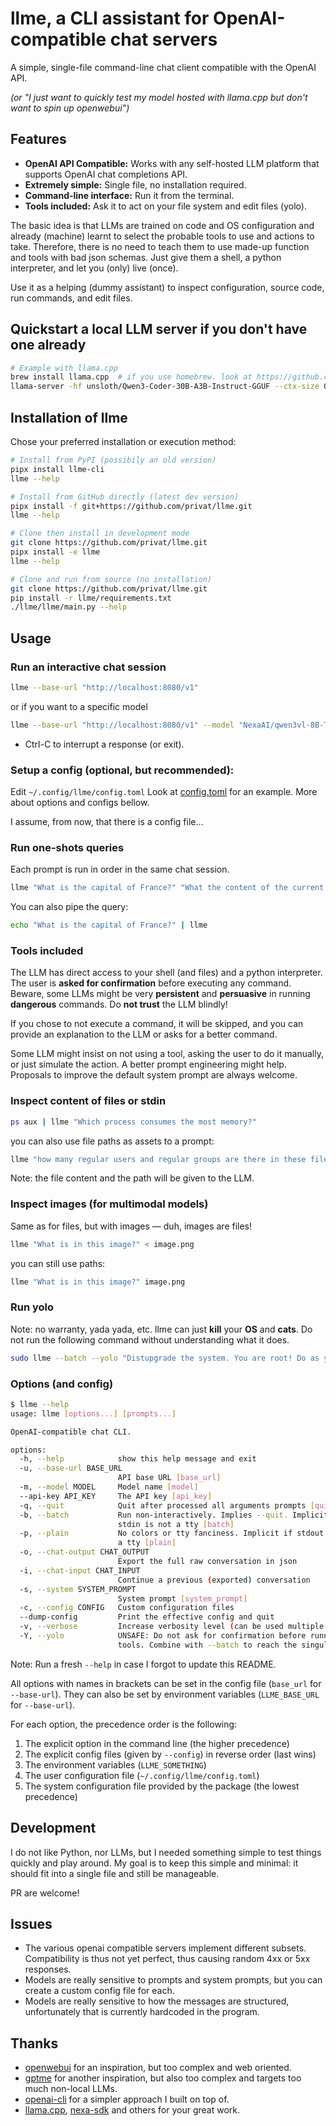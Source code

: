 # llme, a CLI assistant for OpenAI-compatible chat servers

A simple, single-file command-line chat client compatible with the OpenAI API.

*(or "I just want to quickly test my model hosted with llama.cpp but don't want to spin up openwebui")*


## Features

- **OpenAI API Compatible:** Works with any self-hosted LLM platform that supports OpenAI chat completions API.
- **Extremely simple:** Single file, no installation required.
- **Command-line interface:** Run it from the terminal.
- **Tools included:** Ask it to act on your file system and edit files (yolo).

The basic idea is that LLMs are trained on code and OS configuration and already (machine) learnt to select the probable tools to use and actions to take.
Therefore, there is no need to teach them to use made-up function and tools with bad json schemas.
Just give them a shell, a python interpreter, and let you (only) live (once).

Use it as a helping (dummy assistant) to inspect configuration, source code, run commands, and edit files.


## Quickstart a local LLM server if you don't have one already

```bash
# Example with llama.cpp
brew install llama.cpp  # if you use homebrew. look at https://github.com/ggerganov/llama.cpp for other options
llama-server -hf unsloth/Qwen3-Coder-30B-A3B-Instruct-GGUF --ctx-size 0 --jinja # or whatever model you like. This one is ok.
```


## Installation of llme

Chose your preferred installation or execution method:

```bash
# Install from PyPI (possibily an old version)
pipx install llme-cli
llme --help
```

```bash
# Install from GitHub directly (latest dev version)
pipx install -f git+https://github.com/privat/llme.git
llme --help
```

```bash
# Clone then install in development mode
git clone https://github.com/privat/llme.git
pipx install -e llme
llme --help
```

```bash
# Clone and run from source (no installation)
git clone https://github.com/privat/llme.git
pip install -r llme/requirements.txt
./llme/llme/main.py --help
```


## Usage

### Run an interactive chat session

```bash
llme --base-url "http://localhost:8080/v1"
```

or if you want to a specific model


```bash
llme --base-url "http://localhost:8080/v1" --model "NexaAI/qwen3vl-8B-Thinking-4bit-mlx"
```

* Ctrl-C to interrupt a response (or exit).


### Setup a config (optional, but recommended):

Edit `~/.config/llme/config.toml`
Look at [config.toml](llme/config.toml) for an example.
More about options and configs bellow.

I assume, from now, that there is a config file...


### Run one-shots queries

Each prompt is run in order in the same chat session.

```bash
llme "What is the capital of France?" "What the content of the current directory?" "What is the current operating system?" "What is the factorial of 153?" "What is the weather at Tokyo right now?"
```

You can also pipe the query:

```bash
echo "What is the capital of France?" | llme
```


### Tools included

The LLM has direct access to your shell (and files) and a python interpreter.
The user is **asked for confirmation** before executing any command.
Beware, some LLMs might be very **persistent** and **persuasive** in running **dangerous** commands. Do **not trust** the LLM blindly!

If you chose to not execute a command, it will be skipped, and you can provide an explanation to the LLM or asks for a better command.

Some LLM might insist on not using a tool, asking the user to do it manually, or just simulate the action.
A better prompt engineering might help.
Proposals to improve the default system prompt are always welcome.


### Inspect content of files or stdin

```bash
ps aux | llme "Which process consumes the most memory?"
```

you can also use file paths as assets to a prompt:

```bash
llme "how many regular users and regular groups are there in these files?" /etc/passwd /etc/group
```

Note: the file content and the path will be given to the LLM.


### Inspect images (for multimodal models)

Same as for files, but with images — duh, images are files!

```bash
llme "What is in this image?" < image.png
```

you can still use paths:

```bash
llme "What is in this image?" image.png
```



### Run yolo

Note: no warranty, yada yada, etc.
llme can just **kill** your **OS** and **cats**.
Do not run the following command without understanding what it does.

```bash
sudo llme --batch --yolo "Distupgrade the system. You are root! Do as you wish."`
```


### Options (and config)

```bash
$ llme --help
usage: llme [options...] [prompts...]

OpenAI-compatible chat CLI.

options:
  -h, --help            show this help message and exit
  -u, --base-url BASE_URL
                        API base URL [base_url]
  -m, --model MODEL     Model name [model]
  --api-key API_KEY     The API key [api_key]
  -q, --quit            Quit after processed all arguments prompts [quit]
  -b, --batch           Run non-interactively. Implies --quit. Implicit if
                        stdin is not a tty [batch]
  -p, --plain           No colors or tty fanciness. Implicit if stdout is not
                        a tty [plain]
  -o, --chat-output CHAT_OUTPUT
                        Export the full raw conversation in json
  -i, --chat-input CHAT_INPUT
                        Continue a previous (exported) conversation
  -s, --system SYSTEM_PROMPT
                        System prompt [system_prompt]
  -c, --config CONFIG   Custom configuration files
  --dump-config         Print the effective config and quit
  -v, --verbose         Increase verbosity level (can be used multiple times)
  -Y, --yolo            UNSAFE: Do not ask for confirmation before running
                        tools. Combine with --batch to reach the singularity.
```

Note: Run a fresh `--help` in case I forgot to update this README.

All options with names in brackets can be set in the config file (`base_url` for `--base-url`).
They can also be set by environment variables (`LLME_BASE_URL` for `--base-url`).

For each option, the precedence order is the following:

1. The explicit option in the command line (the higher precedence)
2. The explicit config files (given by `--config`) in reverse order (last wins)
3. The environment variables (`LLME_SOMETHING`)
4. The user configuration file (`~/.config/llme/config.toml`)
5. The system configuration file provided by the package (the lowest precedence)


## Development

I do not like Python, nor LLMs, but I needed something simple to test things quickly and play around.
My goal is to keep this simple and minimal: it should fit into a single file and still be manageable.

PR are welcome!


## Issues

* The various openai compatible servers implement different subsets. Compatibility is thus not yet perfect, thus causing random 4xx or 5xx responses.
* Models are really sensitive to prompts and system prompts, but you can create a custom config file for each.
* Models are really sensitive to how the messages are structured, unfortunately that is currently hardcoded in the program.


## Thanks

* [openwebui](https://github.com/open-webui/open-webui) for an inspiration, but too complex and web oriented.
* [gptme](https://github.com/gptme/gptme) for another inspiration, but also too complex and targets too much non-local LLMs.
* [openai-cli](https://github.com/doryiii/openai-cli) for a simpler approach I built on top of.
* [llama.cpp](https://github.com/ggerganov/llama.cpp), [nexa-sdk](https://github.com/NexaAI/nexa-sdk/) and others for your great work.
